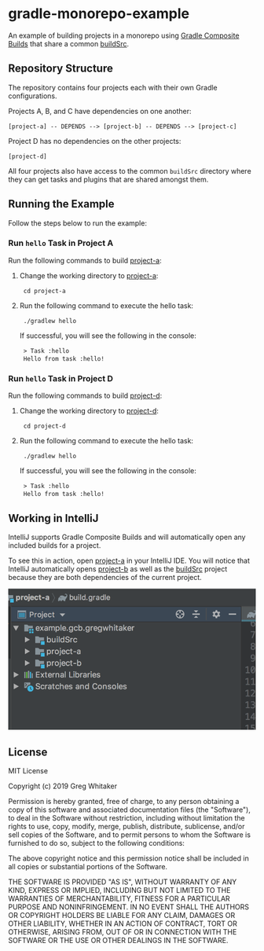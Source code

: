 # gradle-monorepo-example

An example of building projects in a monorepo using [Gradle Composite Builds](https://docs.gradle.org/current/userguide/composite_builds.html) that share a common [buildSrc](https://docs.gradle.org/current/userguide/organizing_gradle_projects.html#sec:build_sources).

## Repository Structure
The repository contains four projects each with their own Gradle configurations.

Projects A, B, and C have dependencies on one another:

    [project-a] -- DEPENDS --> [project-b] -- DEPENDS --> [project-c]
    
Project D has no dependencies on the other projects:
    
    [project-d]
    
All four projects also have access to the common `buildSrc` directory where they can get tasks and plugins that are
shared amongst them.

## Running the Example
Follow the steps below to run the example:

### Run `hello` Task in Project A
Run the following commands to build [project-a](project-a):

1. Change the working directory to [project-a](project-a):

        cd project-a
        
2. Run the following command to execute the hello task:

        ./gradlew hello

    If successful, you will see the following in the console:
    
        > Task :hello
        Hello from task :hello!
        
### Run `hello` Task in Project D
Run the following commands to build [project-d](project-d):

1. Change the working directory to [project-d](project-d):

        cd project-d
        
2. Run the following command to execute the hello task:

        ./gradlew hello

    If successful, you will see the following in the console:
    
        > Task :hello
        Hello from task :hello!
                
## Working in IntelliJ
IntelliJ supports Gradle Composite Builds and will automatically open any included builds for a project.

To see this in action, open [project-a](project-a) in your IntelliJ IDE. You will notice that IntelliJ automatically
opens [project-b](project-d) as well as the [buildSrc](buildSrc) project because they are both dependencies of the
current project.

![intellij](intellij_screenshot.png)

## License
MIT License

Copyright (c) 2019 Greg Whitaker

Permission is hereby granted, free of charge, to any person obtaining a copy
of this software and associated documentation files (the "Software"), to deal
in the Software without restriction, including without limitation the rights
to use, copy, modify, merge, publish, distribute, sublicense, and/or sell
copies of the Software, and to permit persons to whom the Software is
furnished to do so, subject to the following conditions:

The above copyright notice and this permission notice shall be included in all
copies or substantial portions of the Software.

THE SOFTWARE IS PROVIDED "AS IS", WITHOUT WARRANTY OF ANY KIND, EXPRESS OR
IMPLIED, INCLUDING BUT NOT LIMITED TO THE WARRANTIES OF MERCHANTABILITY,
FITNESS FOR A PARTICULAR PURPOSE AND NONINFRINGEMENT. IN NO EVENT SHALL THE
AUTHORS OR COPYRIGHT HOLDERS BE LIABLE FOR ANY CLAIM, DAMAGES OR OTHER
LIABILITY, WHETHER IN AN ACTION OF CONTRACT, TORT OR OTHERWISE, ARISING FROM,
OUT OF OR IN CONNECTION WITH THE SOFTWARE OR THE USE OR OTHER DEALINGS IN THE
SOFTWARE.
